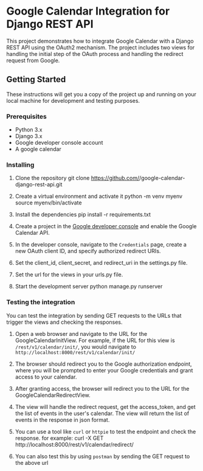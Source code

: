 # Google Calendar Integration for Django REST API

This project demonstrates how to integrate Google Calendar with a Django REST API using the OAuth2 mechanism. The project includes two views for handling the initial step of the OAuth process and handling the redirect request from Google. 

## Getting Started

These instructions will get you a copy of the project up and running on your local machine for development and testing purposes.

### Prerequisites

- Python 3.x
- Django 3.x
- Google developer console account
- A google calendar

### Installing

1. Clone the repository
git clone https://github.com/<your-username>/google-calendar-django-rest-api.git

2. Create a virtual environment and activate it
python -m venv myenv
source myenv/bin/activate

3. Install the dependencies
pip install -r requirements.txt

4. Create a project in the [Google developer console](https://console.developers.google.com/) and enable the Google Calendar API.

5. In the developer console, navigate to the `Credentials` page, create a new OAuth client ID, and specify authorized redirect URIs.

6. Set the client_id, client_secret, and redirect_uri in the settings.py file.

7. Set the url for the views in your urls.py file.

8. Start the development server
python manage.py runserver

### Testing the integration

You can test the integration by sending GET requests to the URLs that trigger the views and checking the responses.

1. Open a web browser and navigate to the URL for the GoogleCalendarInitView. For example, if the URL for this view is `/rest/v1/calendar/init/`, you would navigate to `http://localhost:8000/rest/v1/calendar/init/`

2. The browser should redirect you to the Google authorization endpoint, where you will be prompted to enter your Google credentials and grant access to your calendar.

3. After granting access, the browser will redirect you to the URL for the GoogleCalendarRedirectView.

4. The view will handle the redirect request, get the access_token, and get the list of events in the user's calendar. The view will return the list of events in the response in json format.

5. You can use a tool like `curl` or `httpie` to test the endpoint and check the response. for example:
curl -X GET http://localhost:8000/rest/v1/calendar/redirect/

6. You can also test this by using `postman` by sending the GET request to the above url
